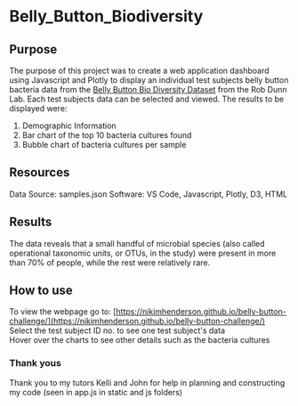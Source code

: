 # Belly_Button_Biodiversity
## Purpose
The purpose of this project was to create a web application dashboard using Javascript and Plotly to display an individual test subjects belly button bacteria data from the [Belly Button Bio Diversity Dataset](http://robdunnlab.com/projects/belly-button-biodiversity/) from the Rob Dunn Lab. Each test subjects data can be selected and viewed. The results to be displayed were:
1. Demographic Information
2. Bar chart of the top 10 bacteria cultures found
3. Bubble chart of bacteria cultures per sample

## Resources
Data Source: samples.json
Software: VS Code, Javascript, Plotly, D3, HTML

## Results
The data reveals that a small handful of microbial species (also called operational taxonomic units, or OTUs, in the study) were present in more than 70% of people, while the rest were relatively rare.

## How to use
To view the webpage go to: [https://nikimhenderson.github.io/belly-button-challenge/](https://nikimhenderson.github.io/belly-button-challenge/)
<br/>Select the test subject ID no. to see one test subject's data
<br/>Hover over the charts to see other details such as the bacteria cultures
### Thank yous
Thank you to my tutors Kelli and John for help in planning and constructing my code (seen in app.js in static and js folders)
